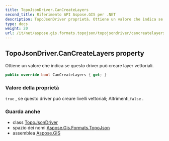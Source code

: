 ```yaml
---
title: TopoJsonDriver.CanCreateLayers
second_title: Riferimento API Aspose.GIS per .NET
description: TopoJsonDriver proprietà. Ottiene un valore che indica se questo driver può creare layer vettoriali.
type: docs
weight: 20
url: /it/net/aspose.gis.formats.topojson/topojsondriver/cancreatelayers/
---
```

## TopoJsonDriver.CanCreateLayers property

Ottiene un valore che indica se questo driver può creare layer vettoriali.

```csharp
public override bool CanCreateLayers { get; }
```

### Valore della proprietà

`true` , se questo driver può creare livelli vettoriali; Altrimenti,`false` .

### Guarda anche

* class [TopoJsonDriver](../)
* spazio dei nomi [Aspose.Gis.Formats.TopoJson](../../topojsondriver/)
* assemblea [Aspose.GIS](../../../)


